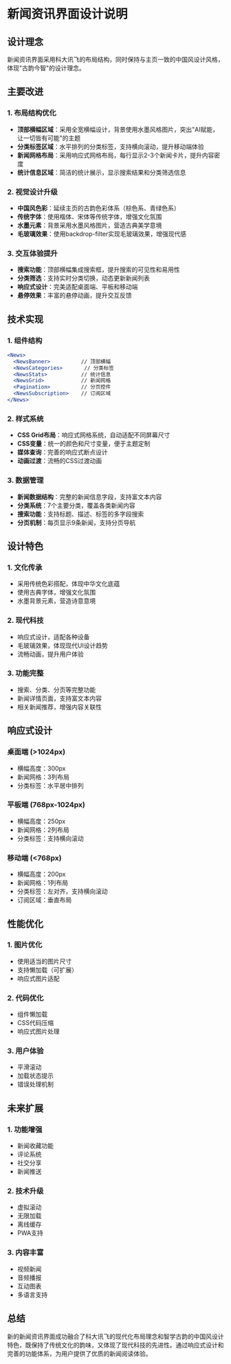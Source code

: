 # 新闻资讯界面设计说明

## 设计理念

新闻资讯界面采用科大讯飞的布局结构，同时保持与主页一致的中国风设计风格，体现"古韵今智"的设计理念。

## 主要改进

### 1. 布局结构优化
- **顶部横幅区域**：采用全宽横幅设计，背景使用水墨风格图片，突出"AI赋能，让一切皆有可能"的主题
- **分类标签区域**：水平排列的分类标签，支持横向滚动，提升移动端体验
- **新闻网格布局**：采用响应式网格布局，每行显示2-3个新闻卡片，提升内容密度
- **统计信息区域**：简洁的统计展示，显示搜索结果和分类筛选信息

### 2. 视觉设计升级
- **中国风色彩**：延续主页的古韵色彩体系（棕色系、青绿色系）
- **传统字体**：使用楷体、宋体等传统字体，增强文化氛围
- **水墨元素**：背景采用水墨风格图片，营造古典美学意境
- **毛玻璃效果**：使用backdrop-filter实现毛玻璃效果，增强现代感

### 3. 交互体验提升
- **搜索功能**：顶部横幅集成搜索框，提升搜索的可见性和易用性
- **分类筛选**：支持实时分类切换，动态更新新闻列表
- **响应式设计**：完美适配桌面端、平板和移动端
- **悬停效果**：丰富的悬停动画，提升交互反馈

## 技术实现

### 1. 组件结构
```jsx
<News>
  <NewsBanner>          // 顶部横幅
  <NewsCategories>       // 分类标签
  <NewsStats>           // 统计信息
  <NewsGrid>            // 新闻网格
  <Pagination>          // 分页控件
  <NewsSubscription>    // 订阅区域
</News>
```

### 2. 样式系统
- **CSS Grid布局**：响应式网格系统，自动适配不同屏幕尺寸
- **CSS变量**：统一的颜色和尺寸变量，便于主题定制
- **媒体查询**：完善的响应式断点设计
- **动画过渡**：流畅的CSS过渡动画

### 3. 数据管理
- **新闻数据结构**：完整的新闻信息字段，支持富文本内容
- **分类系统**：7个主要分类，覆盖各类新闻内容
- **搜索功能**：支持标题、描述、标签的多字段搜索
- **分页机制**：每页显示9条新闻，支持分页导航

## 设计特色

### 1. 文化传承
- 采用传统色彩搭配，体现中华文化底蕴
- 使用古典字体，增强文化氛围
- 水墨背景元素，营造诗意意境

### 2. 现代科技
- 响应式设计，适配各种设备
- 毛玻璃效果，体现现代UI设计趋势
- 流畅动画，提升用户体验

### 3. 功能完整
- 搜索、分类、分页等完整功能
- 新闻详情页面，支持富文本内容
- 相关新闻推荐，增强内容关联性

## 响应式设计

### 桌面端 (>1024px)
- 横幅高度：300px
- 新闻网格：3列布局
- 分类标签：水平居中排列

### 平板端 (768px-1024px)
- 横幅高度：250px
- 新闻网格：2列布局
- 分类标签：支持横向滚动

### 移动端 (<768px)
- 横幅高度：200px
- 新闻网格：1列布局
- 分类标签：左对齐，支持横向滚动
- 订阅区域：垂直布局

## 性能优化

### 1. 图片优化
- 使用适当的图片尺寸
- 支持懒加载（可扩展）
- 响应式图片适配

### 2. 代码优化
- 组件懒加载
- CSS代码压缩
- 响应式图片处理

### 3. 用户体验
- 平滑滚动
- 加载状态提示
- 错误处理机制

## 未来扩展

### 1. 功能增强
- 新闻收藏功能
- 评论系统
- 社交分享
- 新闻推送

### 2. 技术升级
- 虚拟滚动
- 无限加载
- 离线缓存
- PWA支持

### 3. 内容丰富
- 视频新闻
- 音频播报
- 互动图表
- 多语言支持

## 总结

新的新闻资讯界面成功融合了科大讯飞的现代化布局理念和智学古韵的中国风设计特色，既保持了传统文化的韵味，又体现了现代科技的先进性。通过响应式设计和完善的功能体系，为用户提供了优质的新闻阅读体验。
